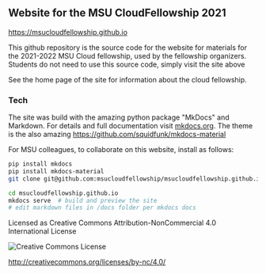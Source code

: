 ## Website for the MSU CloudFellowship 2021

https://msucloudfellowship.github.io

This github repository is the source code for the website for materials for the 2021-2022 MSU Cloud fellowship, used by the fellowship organizers.   Students do not need to use this source code, simply visit the site above

See the home page of the site for information about the cloud fellowship.   


### Tech

The site was build with the amazing python package "MkDocs" and Markdown.   For details and full documentation visit [mkdocs.org](https://www.mkdocs.org).  The theme is the also amazing https://github.com/squidfunk/mkdocs-material

For MSU colleagues, to collaborate on this website, install as follows: 

```sh
pip install mkdocs
pip install mkdocs-material
git clone git@github.com:msucloudfellowship/msucloudfellowship.github.io.git

cd msucloudfellowship.github.io
mkdocs serve  # build and preview the site
# edit markdown files in /docs folder per mkdocs docs

```


Licensed as Creative Commons Attribution-NonCommercial 4.0 International License

![Creative Commons License](https://i.creativecommons.org/l/by-nc/4.0/88x31.png)

http://creativecommons.org/licenses/by-nc/4.0/
